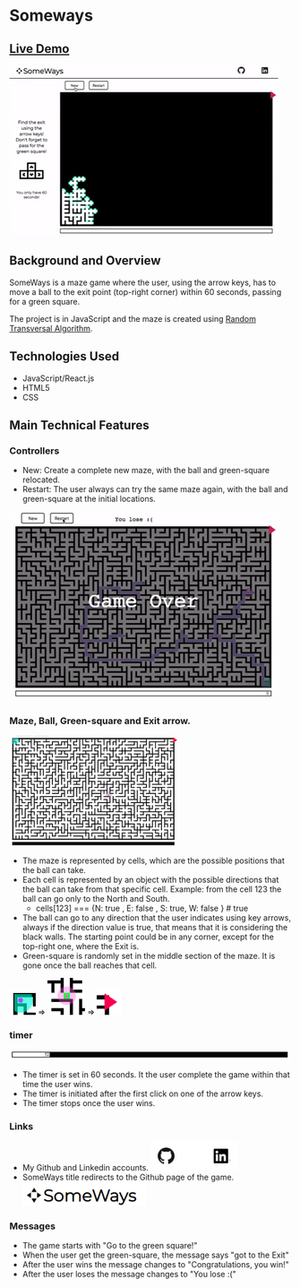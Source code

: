 # Someways

## [Live Demo](https://nmenares.github.io/js_someways/)
![gif](images/demo.gif)

## Background and Overview
SomeWays is a maze game where the user, using the arrow keys, has to move a ball to the exit point (top-right corner) within 60 seconds, passing for a green square.

The project is in JavaScript and the maze is created using [Random Transversal Algorithm](https://bl.ocks.org/mbostock/70a28267db0354261476).

## Technologies Used
* JavaScript/React.js
* HTML5
* CSS

## Main Technical Features

### Controllers
* New: Create a complete new maze, with the ball and green-square relocated.
* Restart: The user always can try the same maze again, with the ball and green-square at the initial locations.

![gif](images/restart.gif)

### Maze, Ball, Green-square and Exit arrow.
![](images/mazepicture.png)
* The maze is represented by cells, which are the possible positions that the ball can take.
* Each cell is represented by an object with the possible directions that the ball can take from that specific cell. Example: from the cell 123 the ball can go only to the North and South.
  * cells[123] === {N: true , E: false , S: true, W: false } # true
* The ball can go to any direction that the user indicates using key arrows, always if the direction value is true, that means that it is considering the black walls. The starting point could be in any corner, except for the top-right one, where the Exit is.
* Green-square is randomly set in the middle section of the maze. It is gone once the ball reaches that cell.


 ![](images/ballpicture.png)  =>  ![](images/green-squarepicture.png)   =>    ![](images/exitpicture.png)



### timer

![](images/timerpicture.png)

* The timer is set in 60 seconds. It the user complete the game within that time the user wins.
* The timer is initiated after the first click on one of the arrow keys.
* The timer stops once the user wins.

### Links

* My Github and Linkedin accounts.
![](images/link1.png)
* SomeWays title redirects to the Github page of the game.
![](images/link2.png)

### Messages
* The game starts with "Go to the green square!"
* When the user get the green-square, the message says "got to the Exit"
* After the user wins the message changes to "Congratulations, you win!"
* After the user loses the message changes to "You lose :("
